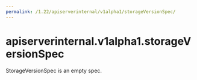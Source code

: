 ```yaml
---
permalink: /1.22/apiserverinternal/v1alpha1/storageVersionSpec/
---
```


# apiserverinternal.v1alpha1.storageVersionSpec

StorageVersionSpec is an empty spec.
